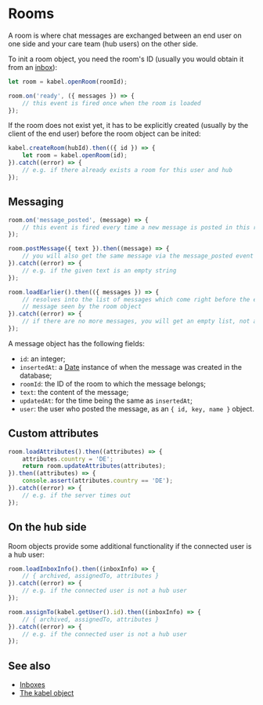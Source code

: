 # Rooms

A room is where chat messages are exchanged between an end user on one side and your care team (hub users) on the other side.

To init a room object, you need the room's ID (usually you would obtain it from an [inbox](./inboxes.md)):

```js
let room = kabel.openRoom(roomId);

room.on('ready', ({ messages }) => {
    // this event is fired once when the room is loaded
});
```

If the room does not exist yet, it has to be explicitly created (usually by the client of the end user) before the room object can be inited:

```js
kabel.createRoom(hubId).then(({ id }) => {
    let room = kabel.openRoom(id);
}).catch((error) => {
    // e.g. if there already exists a room for this user and hub
});
```


## Messaging

```js
room.on('message_posted', (message) => {
    // this event is fired every time a new message is posted in this room
});

room.postMessage({ text }).then((message) => {
    // you will also get the same message via the message_posted event
}).catch((error) => {
    // e.g. if the given text is an empty string
});

room.loadEarlier().then(({ messages }) => {
    // resolves into the list of messages which come right before the earliest
    // message seen by the room object
}).catch((error) => {
    // if there are no more messages, you will get an empty list, not an error
});
```

A message object has the following fields:

- `id`: an integer;
- `insertedAt`: a [Date](https://developer.mozilla.org/en-US/docs/Web/JavaScript/Reference/Global_Objects/Date) instance of when the message was created in the database;
- `roomId`: the ID of the room to which the message belongs;
- `text`: the content of the message;
- `updatedAt`: for the time being the same as `insertedAt`;
- `user`: the user who posted the message, as an `{ id, key, name }` object.


## Custom attributes

```js
room.loadAttributes().then((attributes) => {
    attributes.country = 'DE';
    return room.updateAttributes(attributes);
}).then((attributes) => {
    console.assert(attributes.country == 'DE');
}).catch((error) => {
    // e.g. if the server times out
});
```


## On the hub side

Room objects provide some additional functionality if the connected user is a hub user:

```js
room.loadInboxInfo().then((inboxInfo) => {
    // { archived, assignedTo, attributes }
}).catch((error) => {
    // e.g. if the connected user is not a hub user
});

room.assignTo(kabel.getUser().id).then((inboxInfo) => {
    // { archived, assignedTo, attributes }
}).catch((error) => {
    // e.g. if the connected user is not a hub user
});
```


## See also

- [Inboxes](./inboxes.md)
- [The kabel object](./kabel.md)
